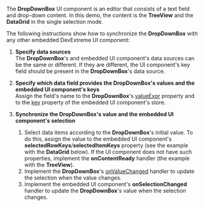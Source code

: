 The **DropDownBox** UI component is an editor that consists of a text field and drop-down content. In this demo, the content is the **TreeView** and the **DataGrid** in the single selection mode. 

The following instructions show how to synchronize the **DropDownBox** with any other embedded DevExtreme UI component:

1. **Specify data sources**    
The **DropDownBox**'s and embedded UI component's data sources can be the same or different. If they are different, the UI component's key field should be present in the **DropDownBox**'s data source.        

2. **Specify which data field provides the DropDownBox's values and the embedded UI component's keys**       
Assign the field's name to the **DropDownBox**'s [valueExpr](/Documentation/ApiReference/UI_Widgets/dxDropDownBox/Configuration/#valueExpr) property and to the [key](/Documentation/ApiReference/Data_Layer/ArrayStore/Configuration/#key) property of the embedded UI component's store.

3. **Synchronize the DropDownBox's value and the embedded UI component's selection**

    1.  Select data items according to the **DropDownBox**'s initial value. To do this, assign the value to the embedded UI component's **selectedRowKeys**/**selectedItemKeys** property (see the example with the **DataGrid** below). If the UI component does not have such properties, implement the **onContentReady** handler (the example with the **TreeView**).
    2.  Implement the **DropDownBox**'s [onValueChanged](/Documentation/ApiReference/UI_Widgets/dxDropDownBox/Configuration/#onValueChanged) handler to update the selection when the value changes.
    3.  Implement the embedded UI component's **onSelectionChanged** handler to update the **DropDownBox**'s value when the selection changes.
